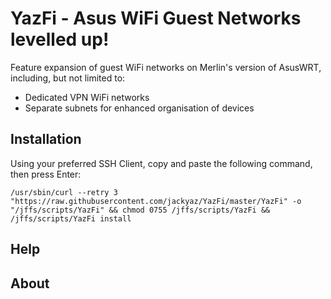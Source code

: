 # YazFi - Asus WiFi Guest Networks levelled up!
Feature expansion of guest WiFi networks on Merlin's version of AsusWRT, including, but not limited to:

* Dedicated VPN WiFi networks
* Separate subnets for enhanced organisation of devices

## Installation

Using your preferred SSH Client, copy and paste the following command, then press Enter:

```
/usr/sbin/curl --retry 3 "https://raw.githubusercontent.com/jackyaz/YazFi/master/YazFi" -o "/jffs/scripts/YazFi" && chmod 0755 /jffs/scripts/YazFi && /jffs/scripts/YazFi install
```

## Help


## About

